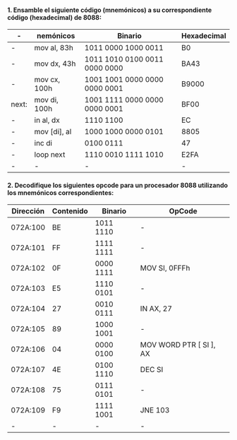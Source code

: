 #### 1. Ensamble el siguiente código (mnemónicos) a su correspondiente código (hexadecimal) de 8088:

| - | nemónicos | Binario | Hexadecimal |
| - | - | - | - |
| - | mov al, 83h | 1011 0000 1000 0011 | B0 |
| - | mov dx, 43h | 1011 1010 0100 0011 0000 0000 | BA43 |
| - | mov cx, 100h | 1001 1001 0000 0000 0000 0001 | B9000 |
| next: | mov di, 100h | 1001 1111 0000 0000 0000 0001 | BF00 |
| - | in al, dx | 1110 1100 | EC |
| - | mov [di], al | 1000 1000 0000 0101 | 8805 |
| - | inc di | 0100 0111 | 47 |
| - | loop next | 1110 0010 1111 1010 | E2FA |
| - | - | - | - |

#### 2. Decodifique los siguientes opcode para un procesador 8088 utilizando los mnemónicos correspondientes:

| Dirección | Contenido | Binario | OpCode |
| - | - | - | - |
| 072A:100 | BE | 1011 1110 | - |
| 072A:101 | FF | 1111 1111 | - |
| 072A:102 | 0F | 0000 1111 | MOV SI, 0FFFh |
| 072A:103 | E5 | 1110 0101 | - |
| 072A:104 | 27 | 0010 0111 | IN AX, 27 |
| 072A:105 | 89 | 1000 1001 | - |
| 072A:106 | 04 | 0000 0100 | MOV WORD PTR [ SI ], AX |
| 072A:107 | 4E | 0100 1110 | DEC SI |
| 072A:108 | 75 | 0111 0101 | - |
| 072A:109 | F9 | 1111 1001 | JNE 103 |
| - | - | - | - |